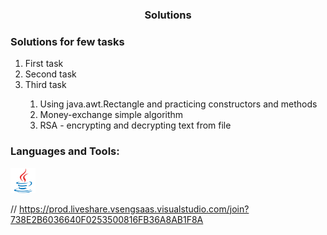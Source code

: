 <h3 align="center">Solutions</h3>

<h3 align="left">Solutions for few tasks </h3>
<p align="left">
</p>
<ol>
  <li>First task</li>
  <li>Second task</li>
  <li>Third task </li>
    <ol>
      <li>Using java.awt.Rectangle and practicing constructors and methods</li>
      <li>Money-exchange simple algorithm</li>
      <li>RSA - encrypting and decrypting text from file
    </ol>
  </li>
</ol>
<h3 align="left">Languages and Tools:</h3>
<p align="left"> <a href="https://www.java.com" target="_blank" rel="noreferrer"> <img src="https://raw.githubusercontent.com/devicons/devicon/master/icons/java/java-original.svg" alt="java" width="40" height="40"/> </a> </p>

// https://prod.liveshare.vsengsaas.visualstudio.com/join?738E2B6036640F0253500816FB36A8AB1F8A
